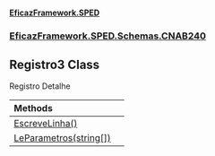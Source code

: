 #### [EficazFramework.SPED](EficazFrameworkSPED.md 'EficazFramework SPED')
### [EficazFramework.SPED.Schemas.CNAB240](EficazFramework.SPED.Schemas.CNAB240.md 'EficazFramework.SPED.Schemas.CNAB240')

## Registro3 Class

Registro Detalhe

| Methods | |
| :--- | :--- |
| [EscreveLinha()](EficazFramework.SPED.Schemas.CNAB240/Registro3/EscreveLinha().md 'EficazFramework.SPED.Schemas.CNAB240.Registro3.EscreveLinha()') | |
| [LeParametros(string[])](EficazFramework.SPED.Schemas.CNAB240/Registro3/LeParametros(string[]).md 'EficazFramework.SPED.Schemas.CNAB240.Registro3.LeParametros(string[])') | |
